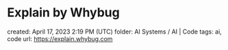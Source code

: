 # Explain by Whybug

created: April 17, 2023 2:19 PM (UTC)
folder: AI Systems / AI | Code
tags: ai, code
url: https://explain.whybug.com